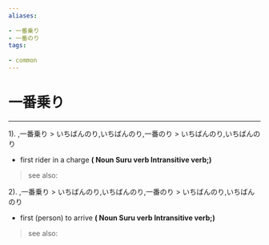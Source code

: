 ```yaml
---
aliases:
    
- 一番乗り
- 一番のり
tags:
    
- common
---
```


# 一番乗り
---
1).
,一番乗り > いちばんのり,いちばんのり,一番のり > いちばんのり,いちばんのり

- first rider in a charge
**( Noun Suru verb Intransitive verb;)**
> see also: 
            
2).
,一番乗り > いちばんのり,いちばんのり,一番のり > いちばんのり,いちばんのり

- first (person) to arrive
**( Noun Suru verb Intransitive verb;)**
> see also: 
            
